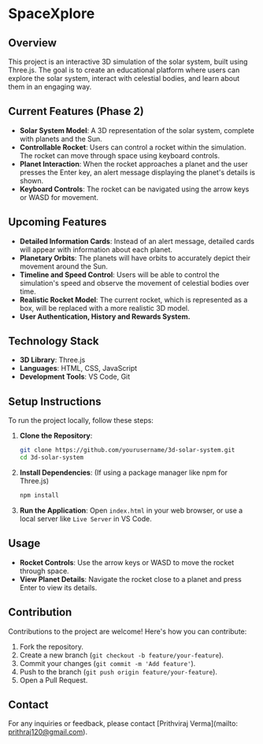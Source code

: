 # SpaceXplore

## Overview
This project is an interactive 3D simulation of the solar system, built using Three.js. The goal is to create an educational platform where users can explore the solar system, interact with celestial bodies, and learn about them in an engaging way.

## Current Features (Phase 2)
- **Solar System Model**: A 3D representation of the solar system, complete with planets and the Sun.
- **Controllable Rocket**: Users can control a rocket within the simulation. The rocket can move through space using keyboard controls.
- **Planet Interaction**: When the rocket approaches a planet and the user presses the Enter key, an alert message displaying the planet's details is shown.
- **Keyboard Controls**: The rocket can be navigated using the arrow keys or WASD for movement.

## Upcoming Features
- **Detailed Information Cards**: Instead of an alert message, detailed cards will appear with information about each planet.
- **Planetary Orbits**: The planets will have orbits to accurately depict their movement around the Sun.
- **Timeline and Speed Control**: Users will be able to control the simulation's speed and observe the movement of celestial bodies over time.
- **Realistic Rocket Model**: The current rocket, which is represented as a box, will be replaced with a more realistic 3D model.
- **User Authentication, History and Rewards System.**

## Technology Stack
- **3D Library**: Three.js
- **Languages**: HTML, CSS, JavaScript
- **Development Tools**: VS Code, Git

## Setup Instructions
To run the project locally, follow these steps:

1. **Clone the Repository**:
   ```bash
   git clone https://github.com/yourusername/3d-solar-system.git
   cd 3d-solar-system
   ```

2. **Install Dependencies**:
   (If using a package manager like npm for Three.js)
   ```bash
   npm install
   ```

3. **Run the Application**:
   Open `index.html` in your web browser, or use a local server like `Live Server` in VS Code.

## Usage
- **Rocket Controls**: Use the arrow keys or WASD to move the rocket through space.
- **View Planet Details**: Navigate the rocket close to a planet and press Enter to view its details.

## Contribution
Contributions to the project are welcome! Here's how you can contribute:

1. Fork the repository.
2. Create a new branch (`git checkout -b feature/your-feature`).
3. Commit your changes (`git commit -m 'Add feature'`).
4. Push to the branch (`git push origin feature/your-feature`).
5. Open a Pull Request.

## Contact
For any inquiries or feedback, please contact [Prithviraj Verma](mailto: prithraj120@gmail.com).
